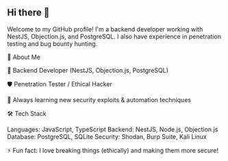 ## Hi there 👋

Welcome to my GitHub profile! I'm a backend developer working with NestJS, Objection.js, and PostgreSQL. I also have experience in penetration testing and bug bounty hunting.

🚀 About Me

🔧 Backend Developer (NestJS, Objection.js, PostgreSQL)

🛡️ Penetration Tester / Ethical Hacker

🎯 Always learning new security exploits & automation techniques

🛠️ Tech Stack

Languages: JavaScript, TypeScript
Backend: NestJS, Node.js, Objection.js
Database: PostgreSQL, SQLite
Security: Shodan, Burp Suite, Kali Linux

⚡ Fun fact: I love breaking things (ethically) and making them more secure!

